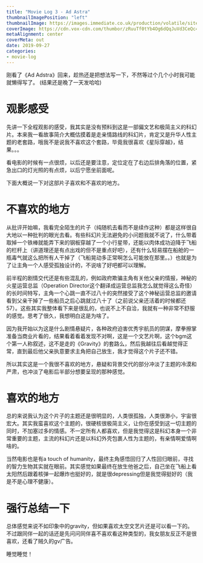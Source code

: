 ```yaml
---
title: "Movie Log 3 - Ad Astra"
thumbnailImagePosition: "left"
thumbnailImage: https://images.immediate.co.uk/production/volatile/sites/3/2019/07/ad-astra-posters-33cbbb8.png?quality=90&lb=620,413&background=white
coverImage: https://cdn.vox-cdn.com/thumbor/zRuuTf0tYb4Og6dQqJuVd3CeQc4=/0x0:4096x1716/1200x675/filters:focal(2020x459:2674x1113)/cdn.vox-cdn.com/uploads/chorus_image/image/65286939/ad_astra_AD_ASTRA_IMG_2_rgb.0.jpg
metaAlignment: center
coverMeta: out
date: 2019-09-27
categories:
- movie-log
---
```


刚看了《Ad Adstra》回来，趁热还是把想法写一下，不然等过个几个小时我可能就懒得写了。
(结果还是晚了一天发哈哈)
<!--more-->

# 观影感受

先讲一下全程观影的感受，我其实是没有预料到这是一部偏文艺和极简主义的科幻片。本来我一看故事简介大概估摸着是走亲情路线的科幻片，肯定又是升华人性主题的老套路，哦我不是说我不喜欢这个套路，毕竟我很喜欢《星际穿越》，结果。。。

看电影的时候有一点很烦，以后还是要注意，定位定在了右边后排角落的位置，紧急出口的灯光照的有点烦，以后宁愿坐前面呢。

下面大概说一下对这部片子喜欢和不喜欢的地方。

# 不喜欢的地方
从批评开始嘛，我看完全陌生的片子（纯随机去看而不是续作这种）都是这样很自大地以一种批判的眼光去看。有些科幻片无法避免的小问题我就不说了，什么带着取掉一个铁棒就能弄下来的钢板穿越了一个小行星带，还能以肉体成功迫降于飞船的栏杆上（讲道理还是有点出戏的但不是重点好吧），还有什么轻易摆在船舱的一瓶毒气就这么把所有人干掉了（飞船晃动多正常啊怎么可能放在那里。。）也就是为了让主角一个人感受孤独设计的，不说啥了好吧都可以理解。

前半程的剧情交代还是有些混乱的，例如政府欺骗主角有关他父亲的情报，神秘的火星运营总监（Operation Director这个翻译成运营总监我怎么就觉得这么奇怪）的长时间特写，主角一个心跳一直不过八十的突然接受了这个神秘运营总监的邀请看到父亲干掉了一些船员之后心跳就过八十了（之前说父亲还活着的时候都还57）。这些其实我整体看下来是很乱的，也说不上不自洽，我就有一种非常不舒服的感觉。思考了很久，我想明白这是为啥了。

因为我开始以为这是什么剧情悬疑片，各种政府迫害优秀宇航员的阴谋，摩拳擦掌准备当商业片看的，结果看着看着发现不对啊，这是一个文艺片啊，这个bgm这个第一人称叙述，这不是走的《Gravity》的套路么，然后我越往后看越觉得正常，直到最后他父亲执意要求主角把自己放生，我才觉得这个片子还不错。

所以其实这是一个我很不喜欢的地方，悬疑和背景交代的部分冲淡了主题的冷漠和严肃，也冲淡了电影后半部分想要呈现的那种感觉。

# 喜欢的地方
总的来说我认为这个片子的主题还是很明显的，人类很孤独，人类很渺小，宇宙很宏大。其实我蛮喜欢这个主题的，很硬核很极简主义，让你在感受到这一切主题的同时，不加塞过多的情感。不一定所有人都喜欢，但是我觉得这是科幻本身一个非常重要的主题，主流的科幻片还是以科幻外壳包裹人性为主题的，有亲情啊爱情啊啥的。

当然电影也是有a touch of humanity，最终主角感悟回归了人性回归眼前，寻找的智力生物其实就在眼前。其实感觉如果最终在放生他爸之后，自己坐在飞船上看太阳然后跟着核弹一起爆炸也挺好的，就是很depressing但是我觉得挺好的（我是不是心理不健康）。


# 强行总结一下
总体感觉来说不如印象中的gravity，但如果喜欢太空文艺片还是可以看一下的。不过跟同伴一起的话还是先问问同伴喜不喜欢看这种类型的，我女朋友反正不是很喜欢，还看了贼久的gv广告。

睡觉睡觉！